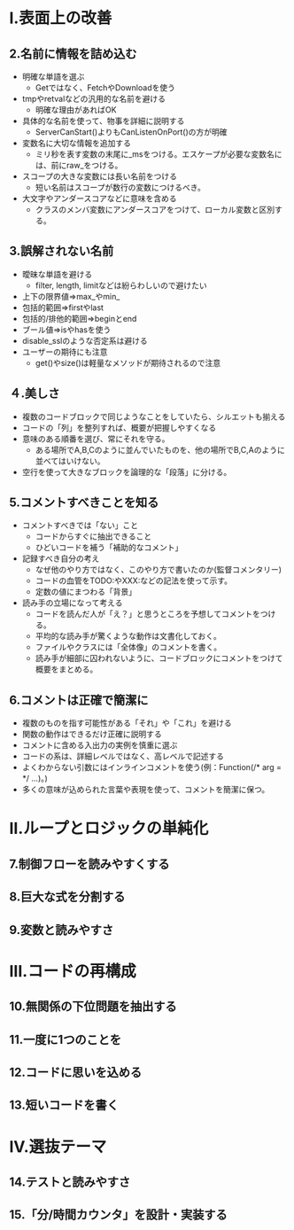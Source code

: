 # I.表面上の改善
## 2.名前に情報を詰め込む
- 明確な単語を選ぶ
  - Getではなく、FetchやDownloadを使う   
- tmpやretvalなどの汎用的な名前を避ける
  - 明確な理由があればOK
- 具体的な名前を使って、物事を詳細に説明する
  - ServerCanStart()よりもCanListenOnPort()の方が明確
- 変数名に大切な情報を追加する
  - ミリ秒を表す変数の末尾に_msをつける。エスケープが必要な変数名には、前にraw_をつける。
- スコープの大きな変数には長い名前をつける
  - 短い名前はスコープが数行の変数につけるべき。
- 大文字やアンダースコアなどに意味を含める
  - クラスのメンバ変数にアンダースコアをつけて、ローカル変数と区別する。
## 3.誤解されない名前
- 曖昧な単語を避ける
  - filter, length, limitなどは紛らわしいので避けたい
- 上下の限界値=>max_やmin_
- 包括的範囲=>firstやlast
- 包括的/排他的範囲=>beginとend
- ブール値=>isやhasを使う
- disable_sslのような否定系は避ける
- ユーザーの期待にも注意
  - get()やsize()は軽量なメソッドが期待されるので注意
## ４.美しさ
- 複数のコードブロックで同じようなことをしていたら、シルエットも揃える
- コードの「列」を整列すれば、概要が把握しやすくなる
- 意味のある順番を選び、常にそれを守る。
  - ある場所でA,B,Cのように並んでいたものを、他の場所でB,C,Aのように並べてはいけない。
- 空行を使って大きなブロックを論理的な「段落」に分ける。
## 5.コメントすべきことを知る
- コメントすべきでは「ない」こと
  - コードからすぐに抽出できること
  - ひどいコードを補う「補助的なコメント」
- 記録すべき自分の考え
  - なぜ他のやり方ではなく、このやり方で書いたのか(監督コメンタリー)
  - コードの血管をTODO:やXXX:などの記法を使って示す。
  - 定数の値にまつわる「背景」
- 読み手の立場になって考える
  - コードを読んだ人が「え？」と思うところを予想してコメントをつける。
  - 平均的な読み手が驚くような動作は文書化しておく。
  - ファイルやクラスには「全体像」のコメントを書く。
  - 読み手が細部に囚われないように、コードブロックにコメントをつけて概要をまとめる。
## 6.コメントは正確で簡潔に
- 複数のものを指す可能性がある「それ」や「これ」を避ける
- 関数の動作はできるだけ正確に説明する
- コメントに含める入出力の実例を慎重に選ぶ
- コードの系は、詳細レベルではなく、高レベルで記述する
- よくわからない引数にはインラインコメントを使う(例：Function(/* arg = */ ...)。)
- 多くの意味が込められた言葉や表現を使って、コメントを簡潔に保つ。
# II.ループとロジックの単純化
## 7.制御フローを読みやすくする
## 8.巨大な式を分割する
## 9.変数と読みやすさ
# III.コードの再構成
## 10.無関係の下位問題を抽出する
## 11.一度に1つのことを
## 12.コードに思いを込める
## 13.短いコードを書く
# IV.選抜テーマ
## 14.テストと読みやすさ
## 15.「分/時間カウンタ」を設計・実装する
